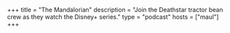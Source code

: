+++
title = "The Mandalorian"
description = "Join the Deathstar tractor bean crew as they watch the Disney+ series."
type = "podcast"
hosts = ["maul"]
+++

